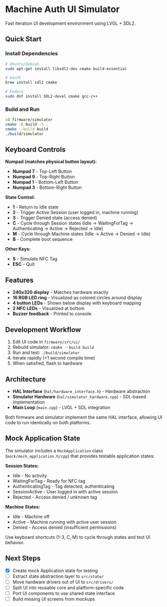 # Machine Auth UI Simulator

Fast iteration UI development environment using LVGL + SDL2.

## Quick Start

### Install Dependencies

```bash
# Ubuntu/Debian
sudo apt-get install libsdl2-dev cmake build-essential

# macOS
brew install sdl2 cmake

# Fedora
sudo dnf install SDL2-devel cmake gcc-c++
```

### Build and Run

```bash
cd firmware/simulator
cmake -B build -S .
cmake --build build
./build/simulator
```

## Keyboard Controls

**Numpad (matches physical button layout):**
- **Numpad 7** - Top-Left Button
- **Numpad 9** - Top-Right Button
- **Numpad 1** - Bottom-Left Button
- **Numpad 3** - Bottom-Right Button

**State Control:**
- **1** - Return to Idle state
- **2** - Trigger Active Session (user logged in, machine running)
- **3** - Trigger Denied state (access denied)
- **C** - Cycle through Session states (Idle → WaitingForTag → Authenticating → Active → Rejected → Idle)
- **M** - Cycle through Machine states (Idle → Active → Denied → Idle)
- **B** - Complete boot sequence

**Other Keys:**
- **S** - Simulate NFC Tag
- **ESC** - Quit

## Features

- **240x320 display** - Matches hardware exactly
- **16 RGB LED ring** - Visualized as colored circles around display
- **4 button LEDs** - Shown below display with keyboard mapping
- **2 NFC LEDs** - Visualized at bottom
- **Buzzer feedback** - Printed to console

## Development Workflow

1. Edit UI code in `firmware/src/ui/`
2. Rebuild simulator: `cmake --build build`
3. Run and test: `./build/simulator`
4. Iterate rapidly (<1 second compile time)
5. When satisfied, flash to hardware

## Architecture

- **HAL Interface** (`hal/hardware_interface.h`) - Hardware abstraction
- **Simulator Hardware** (`hal/simulator_hardware.cpp`) - SDL-based implementation
- **Main Loop** (`main.cpp`) - LVGL + SDL integration

Both firmware and simulator implement the same HAL interface, allowing UI code to run identically on both platforms.

## Mock Application State

The simulator includes a `MockApplication` class (`mock/mock_application.h/cpp`) that provides testable application states:

**Session States:**
- Idle - No activity
- WaitingForTag - Ready for NFC tag
- AuthenticatingTag - Tag detected, authenticating
- SessionActive - User logged in with active session
- Rejected - Access denied / unknown tag

**Machine States:**
- Idle - Machine off
- Active - Machine running with active user session
- Denied - Access denied (insufficient permissions)

Use keyboard shortcuts (1-3, C, M) to cycle through states and test UI behavior.

## Next Steps

- [x] Create mock Application state for testing
- [ ] Extract state abstraction layer to `src/state/`
- [ ] Move hardware drivers out of UI to `src/drivers/`
- [ ] Split UI into reusable core and platform-specific code
- [ ] Port UI components to use shared state interface
- [ ] Build missing UI screens from mockups
